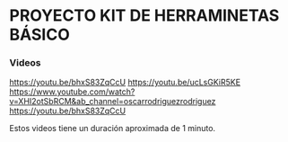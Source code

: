 # PROYECTO KIT DE HERRAMINETAS BÁSICO

### Videos
https://youtu.be/bhxS83ZqCcU
https://youtu.be/ucLsGKiR5KE
https://www.youtube.com/watch?v=XHI2otSbRCM&ab_channel=oscarrodriguezrodriguez
https://youtu.be/bhxS83ZqCcU


Estos videos tiene un duración aproximada de 1 minuto.

